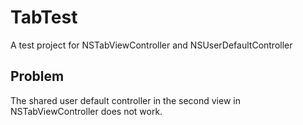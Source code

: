 # TabTest
A test project for NSTabViewController and NSUserDefaultController

## Problem

The shared user default controller in the second view in NSTabViewController does not work.
